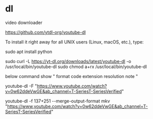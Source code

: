 # dl
video downloader

https://github.com/ytdl-org/youtube-dl

To install it right away for all UNIX users (Linux, macOS, etc.), type:

sudo apt install python

sudo curl -L https://yt-dl.org/downloads/latest/youtube-dl -o /usr/local/bin/youtube-dl
sudo chmod a+rx /usr/local/bin/youtube-dl

below command show " format code  extension  resolution note "

 youtube-dl -F "https://www.youtube.com/watch?v=0w62ddeVwGE&ab_channel=T-SeriesT-SeriesVerified"

 youtube-dl -f 137+251 --merge-output-format mkv "https://www.youtube.com/watch?v=0w62ddeVwGE&ab_channel=T-SeriesT-SeriesVerified"
